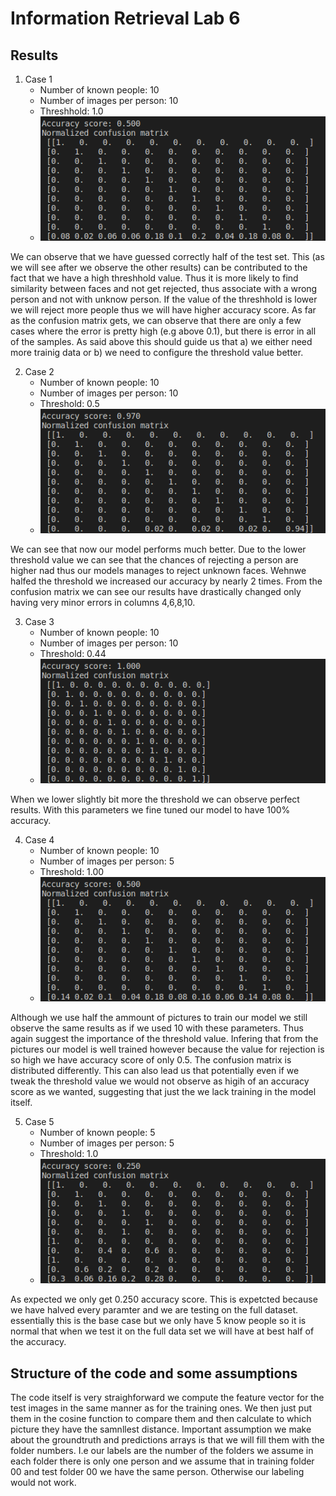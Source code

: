 # Information Retrieval Lab 6

## Results

1. Case 1
   - Number of known people: 10
   - Number of images per person: 10
   - Threshhold: 1.0
   - ![Base Case](baseCase.png)

We can observe that we have guessed correctly half of the test set. This (as we will see after we observe the other results)
can be contributed to the fact that we have a high threshhold value. Thus it is more likely to find similarity between faces and
not get rejected, thus associate with a wrong person and not with unknow person. If the value of the threshhold is lower
we will reject more people thus we will have higher accuracy score. As far as the confusion matrix gets, we can observe that there are only
a few cases where the error is pretty high (e.g above 0.1), but there is error in all of the samples. As said above this should
guide us that a) we either need more trainig data or b) we need to configure the threshold value better.

2. Case 2
   - Number of known people: 10
   - Number of images per person: 10
   - Threshold: 0.5
   - ![Half threshold](05.png)

We can see that now our model performs much better. Due to the lower threshold value we can see that the chances of rejecting a person are
higher nad thus our models manages to reject unknown faces. Wehnwe halfed the threshold we increased our accuracy by nearly 2 times. From the confusion matrix we can see our results have drastically changed only having very minor errors in columns 4,6,8,10.

3. Case 3
   - Number of known people: 10
   - Number of images per person: 10
   - Threshold: 0.44
   - ![Perfect Threshold](044.png)

When we lower slightly bit more the threshold we can observe perfect results. With this parameters we fine tuned our model to have 100% accuracy.

4. Case 4
   - Number of known people: 10
   - Number of images per person: 5
   - Threshold: 1.00
   - ![Same as base case](baseCase5perPerson.png)

Although we use half the ammount of pictures to train our model we still observe the same results as if we used 10 with these parameters.
Thus again suggest the importance of the threshold value. Infering that from the pictures our model is well trained however because the
value for rejection is so high we have accuracy score of only 0.5. The confusion matrix is distributed differently. This can also lead us
that potentially even if we tweak the threshold value we would not observe as higih of an accuracy score as we wanted, suggesting that just
the we lack training in the model itself.

5. Case 5
   - Number of known people: 5
   - Number of images per person: 5
   - Threshold: 1.0
   - ![Halving the parameters](nnp5ntp5test11.png)

As expected we only get 0.250 accuracy score. This is expetcted because we have halved every paramter and we are testing on the full dataset.
essentially this is the base case but we only have 5 know people so it is normal that when we test it on the full data set we will have
at best half of the accuracy.

## Structure of the code and some assumptions

The code itself is very straighforward we compute the feature vector for the test images in the same manner
as for the training ones. We then just put them in the cosine function to compare them and then calculate to which
picture they have the samnllest distance. Important assumption we make about the groundtruth and predictions arrays is that we will
fill them with the folder numbers. I.e our labels are the number of the folders we assume in each folder there is only one person
and we assume that in training folder 00 and test folder 00 we have the same person. Otherwise our labeling would not work.
